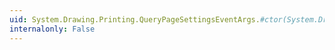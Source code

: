 ```yaml
---
uid: System.Drawing.Printing.QueryPageSettingsEventArgs.#ctor(System.Drawing.Printing.PageSettings)
internalonly: False
---
```


